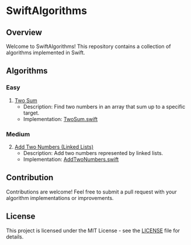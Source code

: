 # SwiftAlgorithms

## Overview

Welcome to SwiftAlgorithms! This repository contains a collection of algorithms implemented in Swift.

## Algorithms

### Easy
1. [Two Sum](./Easy/TwoSum)
   - Description: Find two numbers in an array that sum up to a specific target.
   - Implementation: [TwoSum.swift](./Easy/TwoSum)

### Medium
2. [Add Two Numbers (Linked Lists)](./Medium/AddTwoNumbers)
   - Description: Add two numbers represented by linked lists.
   - Implementation: [AddTwoNumbers.swift](./Medium/AddTwoNumbers)


## Contribution

Contributions are welcome! Feel free to submit a pull request with your algorithm implementations or improvements.

## License

This project is licensed under the MIT License - see the [LICENSE](./LICENSE) file for details.